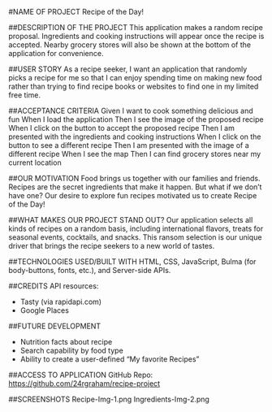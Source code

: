 #NAME OF PROJECT
	Recipe of the Day!

##DESCRIPTION OF THE PROJECT
This application makes a random recipe proposal.  Ingredients and cooking instructions will appear once the recipe is accepted.  Nearby grocery stores will also be shown at the bottom of the application for convenience.

##USER STORY
	As a recipe seeker, 
	I want an application that randomly picks a recipe for me
    so that I can enjoy spending time on making new food rather than trying to find recipe books or websites to find one in my limited free time.

##ACCEPTANCE CRITERIA
Given I want to cook something delicious and fun
When I load the application
Then I see the image of the proposed recipe 
When I click on the button to accept the proposed recipe
Then I am presented with the ingredients and cooking instructions
When I click on the button to see a different recipe
Then I am presented with the image of a different recipe
When I see the map 
Then I can find grocery stores near my current location 

##OUR MOTIVATION
Food brings us together with our families and friends. Recipes are the secret ingredients that make it happen. But what if we don’t have one?  Our desire to explore fun recipes motivated us to create Recipe of the Day!

##WHAT MAKES OUR PROJECT STAND OUT?
Our application selects all kinds of recipes on a random basis, including international flavors, treats for seasonal events, cocktails, and snacks.  This ransom selection is our unique driver that brings the recipe seekers to a new world of tastes. 
	
##TECHNOLOGIES USED/BUILT WITH
	HTML, CSS, JavaScript, Bulma (for body-buttons, fonts, etc.), and Server-side APIs. 

##CREDITS 
API resources: 
- Tasty (via rapidapi.com)
- Google Places

##FUTURE DEVELOPMENT
- Nutrition facts about recipe
- Search capability by food type
- Ability to create a user-defined “My favorite Recipes”	

##ACCESS TO APPLICATION
	GitHub Repo: https://github.com/24rgraham/recipe-project

##SCREENSHOTS
Recipe-Img-1.png
Ingredients-Img-2.png

 

